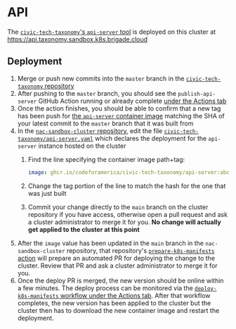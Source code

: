 # API

The [`civic-tech-taxonomy`'s `api-server` tool](https://github.com/codeforamerica/civic-tech-taxonomy/tree/master/tools/api-server) is deployed on this cluster at <https://api.taxonomy.sandbox.k8s.brigade.cloud>

## Deployment

1. Merge or push new commits into the `master` branch in the [`civic-tech-taxonomy` repository](https://github.com/codeforamerica/civic-tech-taxonomy)
1. After pushing to the `master` branch, you should see the `publish-api-server` GitHub Action running or already complete [under the Actions tab](https://github.com/codeforamerica/civic-tech-taxonomy/actions/workflows/publish-api-server.yml)
1. Once the action finishes, you should be able to confirm that a new tag has been push for [the `api-server` container image](https://github.com/codeforamerica/civic-tech-taxonomy/pkgs/container/civic-tech-taxonomy%2Fapi-server) matching the SHA of your latest commit to the `master` branch that it was built from
1. In the [`nac-sandbox-cluster` repository](https://github.com/codeforamerica/nac-sandbox-cluster), edit the file [`civic-tech-taxonomy/api-server.yaml`](https://github.com/codeforamerica/nac-sandbox-cluster/blob/main/civic-tech-taxonomy/api-server.yaml) which declares the deployment for the `api-server` instance hosted on the cluster
    1. Find the line specifying the container image path+tag:

        ```yaml
        image: ghcr.io/codeforamerica/civic-tech-taxonomy/api-server:abcdef1
        ```

    1. Change the tag portion of the line to match the hash for the one that was just built
    1. Commit your change directly to the `main` branch on the cluster repository if you have access, otherwise open a pull request and ask a cluster administrator to merge it for you. **No change will actually get applied to the cluster at this point**
1. After the `image` value has been updated in the `main` branch in the `nac-sandbox-cluster` repository, that repository's [`prepare-k8s-manifests` action](https://github.com/codeforamerica/nac-sandbox-cluster/actions/workflows/prepare-k8s-manifests.yml) will prepare an automated PR for deploying the change to the cluster. Review that PR and ask a cluster administrator to merge it for you.
1. Once the deploy PR is merged, the new version should be online within a few minutes. The deploy process can be monitored via the [`deploy-k8s-manifests` workflow under the Actions tab](https://github.com/codeforamerica/nac-sandbox-cluster/actions/workflows/deploy-k8s-manifests.yml). After that workflow completes, the new version has been applied to the cluster but the cluster then has to download the new container image and restart the deployment.
